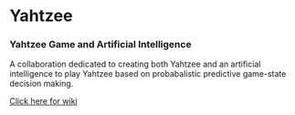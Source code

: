 # Yahtzee
<h3>Yahtzee Game and Artificial Intelligence</h3>

A collaboration dedicated to creating both Yahtzee and an artificial intelligence to play Yahtzee based on probabalistic predictive game-state decision making.

[Click here for wiki](https://github.com/TheWaunaKeeganOrganization/Yahtzee/wiki)
